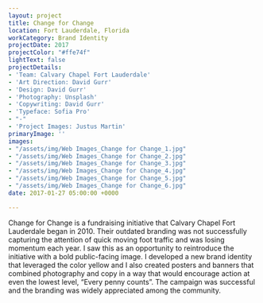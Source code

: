 ```yaml
---
layout: project
title: Change for Change
location: Fort Lauderdale, Florida
workCategory: Brand Identity
projectDate: 2017
projectColor: "#ffe74f"
lightText: false
projectDetails:
- 'Team: Calvary Chapel Fort Lauderdale'
- 'Art Direction: David Gurr'
- 'Design: David Gurr'
- 'Photography: Unsplash'
- 'Copywriting: David Gurr'
- 'Typeface: Sofia Pro'
- "-"
- 'Project Images: Justus Martin'
primaryImage: ''
images:
- "/assets/img/Web Images_Change for Change_1.jpg"
- "/assets/img/Web Images_Change for Change_2.jpg"
- "/assets/img/Web Images_Change for Change_3.jpg"
- "/assets/img/Web Images_Change for Change_4.jpg"
- "/assets/img/Web Images_Change for Change_5.jpg"
- "/assets/img/Web Images_Change for Change_6.jpg"
date: 2017-01-27 05:00:00 +0000

---
```

Change for Change is a fundraising initiative that Calvary Chapel Fort Lauderdale began in 2010. Their outdated branding was not successfully capturing the attention of quick moving foot traffic and was losing momentum each year. I saw this as an opportunity to reintroduce the initiative with a bold public-facing image. I developed a new brand identity that leveraged the color yellow and I also created posters and banners that combined photography and copy in a way that would encourage action at even the lowest level, “Every penny counts”. The campaign was successful and the branding was widely appreciated among the community.